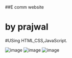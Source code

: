 ##E comm website
# by prajwal

#USing HTML,CSS,JavaScript.

![image](https://github.com/PrajwalGautam955/e-commerce/assets/141403909/617b28c0-f27a-4f5a-8184-ae15dc665616)
![image](https://github.com/PrajwalGautam955/e-commerce/assets/141403909/5a39853f-0ff7-4c03-a670-7f0154084bd5)
![image](https://github.com/PrajwalGautam955/e-commerce/assets/141403909/1d12260f-1fe9-445a-82fb-2f7a827d17c8)


